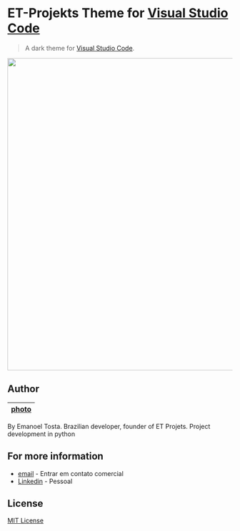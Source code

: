 # ET-Projekts Theme for [Visual Studio Code]((http://code.visualstudio.com))

> A dark theme for [Visual Studio Code](http://code.visualstudio.com).

<div align="center">
<img src="![codesnap](https://github.com/user-attachments/assets/30351854-0ac1-42fb-a602-ba87f915bac5)" width="700px" />
</div>

## Author

[photo](![profile](https://github.com/user-attachments/assets/6db6eead-3042-4982-bcca-18d286456089)) |
:---: |

By Emanoel Tosta.
Brazilian developer, founder of ET Projets.
Project development in python

## For more information

* [email](mailto:contato@etprojekts.com.br) - Entrar em contato comercial
* [Linkedin](https://www.linkedin.com/in/emanoel-tosta-09233130b/) - Pessoal

## License

[MIT License](https://github.com/etprojekts/etprojektstheme/blob/main/LICENSE)
